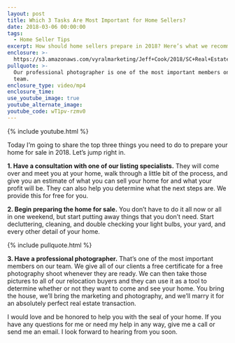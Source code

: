 ```yaml
---
layout: post
title: Which 3 Tasks Are Most Important for Home Sellers?
date: 2018-03-06 00:00:00
tags:
  - Home Seller Tips
excerpt: How should home sellers prepare in 2018? Here’s what we recommend.
enclosure: >-
  https://s3.amazonaws.com/vyralmarketing/Jeff+Cook/2018/SC+Real+Estate+Agent-+Which+3+Tasks+Are+Most+Important+for+Home+Sellers%253F+(1).mp4
pullquote: >-
  Our professional photographer is one of the most important members on our
  team.
enclosure_type: video/mp4
enclosure_time:
use_youtube_image: true
youtube_alternate_image:
youtube_code: wT1pv-rzmv0
---
```


{% include youtube.html %}

Today I’m going to share the top three things you need to do to prepare your home for sale in 2018. Let’s jump right in.

**1. Have a consultation with one of our listing specialists.** They will come over and meet you at your home, walk through a little bit of the process, and give you an estimate of what you can sell your home for and what your profit will be. They can also help you determine what the next steps are. We provide this for free for you.

**2. Begin preparing the home for sale.** You don’t have to do it all now or all in one weekend, but start putting away things that you don’t need. Start decluttering, cleaning, and double checking your light bulbs, your yard, and every other detail of your home.

{% include pullquote.html %}

**3. Have a professional photographer.** That’s one of the most important members on our team. We give all of our clients a free certificate for a free photography shoot whenever they are ready. We can then take those pictures to all of our relocation buyers and they can use it as a tool to determine whether or not they want to come and see your home. You bring the house, we’ll bring the marketing and photography, and we’ll marry it for an absolutely perfect real estate transaction.

I would love and be honored to help you with the seal of your home. If you have any questions for me or need my help in any way, give me a call or send me an email. I look forward to hearing from you soon.<br>&nbsp;